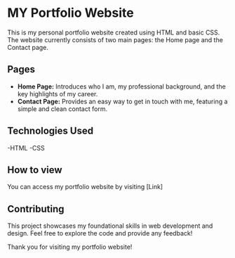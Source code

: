 # MY Portfolio Website

This is my personal portfolio website created using HTML and basic CSS. The website currently consists of two main pages: the Home page and the Contact page.

## Pages
- **Home Page:** Introduces who I am, my professional background, and the key highlights of my career.
- **Contact Page:** Provides an easy way to get in touch with me, featuring a simple and clean contact form.

## Technologies Used
-HTML
-CSS

## How to view
You can access my portfolio website by visiting [Link]

## Contributing

This project showcases my foundational skills in web development and design. Feel free to explore the code and provide any feedback!

Thank you for visiting my portfolio website!
